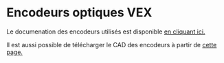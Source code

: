 # Encodeurs optiques VEX
Le documenation des encodeurs utilisés est disponible [en cliquant ici.](https://www.vexrobotics.com/276-2156.html?___store=vexroboticsca&___from_store=vexrobotics#attr-vex_docs_downloads)

Il est aussi possible de télécharger le CAD des encodeurs à partir de [cette page.](https://www.vexrobotics.com/276-2156.html?___store=vexroboticsca&___from_store=vexrobotics#cad)